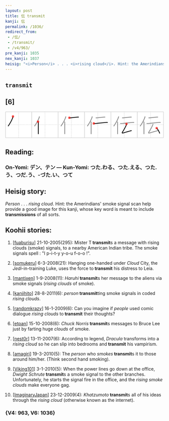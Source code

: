 ```yaml
---
layout: post
title: 伝 transmit
kanji: 伝
permalink: /1036/
redirect_from:
 - /伝/
 - /transmit/
 - /v4/963/
pre_kanji: 1035
nex_kanji: 1037
heisig: "<i>Person</i> . . . <i>rising cloud</i>. Hint: the Amerindians' smoke signal scan help provide a good image for this kanji, whose key word is meant to include <b>transmissions</b> of all sorts."
---
```


## `transmit`

## [6]

<div class="stroke"><img src="../images/E4BC9D.png" /></div>

## Reading:

### On-Yomi: デン、テン &mdash; Kun-Yomi: つた.わる、つた.える、つた.う、つだ.う、-づた.い、つて

## Heisig story:

<i>Person</i> . . . <i>rising cloud</i>. Hint: the Amerindians' smoke signal scan help provide a good image for this kanji, whose key word is meant to include <b>transmissions</b> of all sorts.

## Koohii stories:

1) [<a href="http://kanji.koohii.com/profile/fuaburisu">fuaburisu</a>] 21-10-2005(295): Mister T<strong> transmit</strong>s a message with rising clouds (smoke) signals, to a nearby American Indian tribe. The smoke signals spell : &quot;I p-i-t-y y-o-u f-o-o !&quot;.

2) [<a href="http://kanji.koohii.com/profile/somukeru">somukeru</a>] 6-3-2008(21): Hanging one-handed under <em>Cloud</em> City, the <em>Jedi</em>-in-training Luke, uses the force to<strong> transmit</strong> his distress to Leia.

3) [<a href="http://kanji.koohii.com/profile/mantixen">mantixen</a>] 1-9-2008(11): <em>Haruhi</em><strong> transmit</strong>s her message to the aliens via smoke signals (<em>rising clouds</em> of smoke).

4) [<a href="http://kanji.koohii.com/profile/kanjihito">kanjihito</a>] 28-8-2011(6): <em>person</em><strong> transmit</strong>ting smoke signals in coded <em>rising clouds</em>.

5) [<a href="http://kanji.koohii.com/profile/randomkrazy">randomkrazy</a>] 16-1-2009(6): Can you imagine if <em>people</em> used comic dialogue <em>rising clouds</em> to<strong> transmit</strong> their thoughts?

6) [<a href="http://kanji.koohii.com/profile/etpan">etpan</a>] 15-10-2008(6): <em>Chuck Norris</em><strong> transmit</strong>s messages to Bruce Lee just by farting huge <em>clouds</em> of smoke.

7) [<a href="http://kanji.koohii.com/profile/nest0r">nest0r</a>] 13-11-2007(6): According to legend, <em>Dracula</em> transforms into a <em>rising cloud</em> so he can slip into bedrooms and<strong> transmit</strong> his vampirism.

8) [<a href="http://kanji.koohii.com/profile/amagiri">amagiri</a>] 19-3-2010(5): The <em>person</em> who <em>smokes</em><strong> transmit</strong>s it to those around him/her. (Think second hand smoking).

9) [<a href="http://kanji.koohii.com/profile/Viking101">Viking101</a>] 3-1-2010(5): When the power lines go down at the office, <em>Dwight Schrute</em><strong> transmit</strong>s a smoke signal to the other branches. Unfortunately, he starts the signal fire in the office, and the <em>rising smoke clouds</em> make everyone gag.

10) [<a href="http://kanji.koohii.com/profile/ImaginaryJapan">ImaginaryJapan</a>] 23-12-2009(4): <em>Khatzumoto</em><strong> transmit</strong>s all of his ideas through the <em>rising cloud</em> (otherwise known as the internet).

### {V4: 963, V6: 1036}
